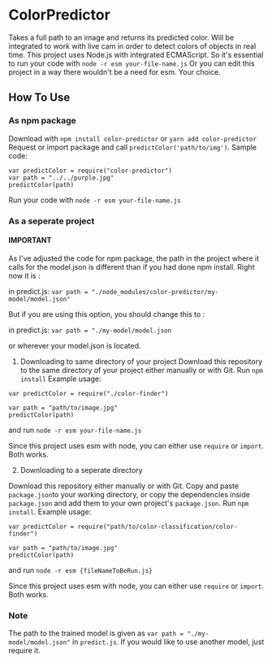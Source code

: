 # ColorPredictor
Takes a full path to an image and returns its predicted color.
Will be integrated to work with live cam in order to detect colors of objects in real time.
This project uses Node.js with integrated ECMAScript. So it's essential to run your code with `node -r esm your-file-name.js`
Or you can edit this project in a way there wouldn't be a need for esm. Your choice.

## How To Use
### As npm package
Download with `npm install color-predictor` or `yarn add color-predictor`
Request or import package and call `predictColor('path/to/img')`. Sample code:
```
var predictColor = require("color-predictor")
var path = "../../purple.jpg"
predictColor(path)
```
Run your code with `node -r esm your-file-name.js`
### As a seperate project
#### IMPORTANT
As I've adjusted the code for npm package, the path in the project where it calls for the model.json is different than if you had done npm install. Right now it is :

in predict.js:
`var path = "./node_modules/color-predictor/my-model/model.json"`

But if you are using this option, you should change this to :

in predict.js:
`var path = "./my-model/model.json`

or wherever your model.json is located.

1) Downloading to same directory of your project
Download this repository to the same directory of your project either manually or with Git.
Run `npm install`
Example usage:
```
var predictColor = require("./color-finder")

var path = "path/to/image.jpg"
predictColor(path)
```
and run `node -r esm your-file-name.js`

Since this project uses esm with node, you can either use `require` or `import`. Both works.

2) Downloading to a seperate directory

Download this repository either manually or with Git.
Copy and paste `package.json`to your working directory, or copy the dependencies inside `package.json` and add them to your own project's `package.json`.
Run `npm install`.
Example usage:
```
var predictColor = require("path/to/color-classification/color-finder")

var path = "path/to/image.jpg"
predictColor(path)
```
and run `node -r esm {fileNameToBeRun.js}`

Since this project uses esm with node, you can either use `require` or `import`. Both works.

### Note

The path to the trained model is given as `var path = "./my-model/model.json"` in `predict.js`. If you would like to use another model, just require it.

